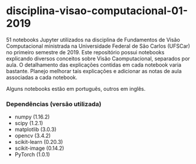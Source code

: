 # disciplina-visao-computacional-01-2019
51 notebooks Jupyter utilizados na disciplina de Fundamentos de Visão Computacional ministrada na Universidade Federal de São Carlos (UFSCar) no primeiro semestre de 2019. Este repositório possui notebooks explicando diversos conceitos sobre Visão Caomputacional, separados por aula. O detalhamento das explicações contidas em cada notebook varia bastante. Planejo melhorar tais explicações e adicionar as notas de aula associadas a cada notebook. 

Alguns notebooks estão em português, outros em inglês.

### Dependências (versão utilizada)
* numpy (1.16.2)
* scipy (1.2.1)
* matplotlib (3.0.3)
* opencv (3.4.2)
* scikit-learn (0.20.3)
* scikit-image (0.14.2)
* PyTorch (1.0.1)

